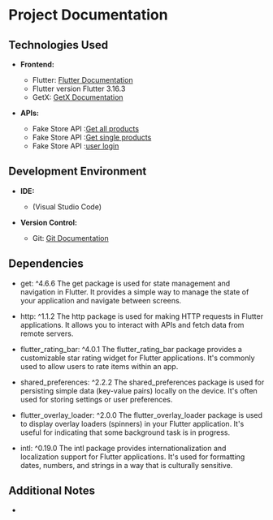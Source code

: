 # Project Documentation

## Technologies Used

- **Frontend:**

  - Flutter: [Flutter Documentation](https://flutter.dev/docs)
  - Flutter version Flutter 3.16.3
  - GetX: [GetX Documentation](https://pub.dev/packages/get)

- **APIs:**
  - Fake Store API :[Get all products](https://fakestoreapi.com/products)
  - Fake Store API :[Get single products](hhttps://fakestoreapi.com/products/1)
  - Fake Store API :[user login](https://fakestoreapi.com/auth/login)

## Development Environment

- **IDE:**

  - (Visual Studio Code)

- **Version Control:**
  - Git: [Git Documentation](https://git-scm.com/doc)

## Dependencies

- get: ^4.6.6
  The get package is used for state management and navigation in Flutter. It provides a simple way to manage the state of your application and navigate between screens.

- http: ^1.1.2
  The http package is used for making HTTP requests in Flutter applications. It allows you to interact with APIs and fetch data from remote servers.

- flutter_rating_bar: ^4.0.1
  The flutter_rating_bar package provides a customizable star rating widget for Flutter applications. It's commonly used to allow users to rate items within an app.

- shared_preferences: ^2.2.2
  The shared_preferences package is used for persisting simple data (key-value pairs) locally on the device. It's often used for storing settings or user preferences.

- flutter_overlay_loader: ^2.0.0
  The flutter_overlay_loader package is used to display overlay loaders (spinners) in your Flutter application. It's useful for indicating that some background task is in progress.

- intl: ^0.19.0
  The intl package provides internationalization and localization support for Flutter applications. It's used for formatting dates, numbers, and strings in a way that is culturally sensitive.

## Additional Notes

-
